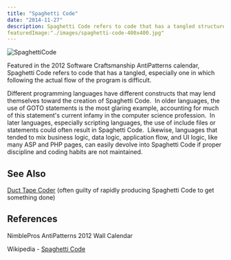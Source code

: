 ```yaml
---
title: "Spaghetti Code"
date: "2014-11-27"
description: Spaghetti Code refers to code that has a tangled structure, especially one in which following the actual flow of the program is difficult.
featuredImage:"./images/spaghetti-code-400x400.jpg"
---
```


![SpaghettiCode](images/spaghetti-code-400x400.jpg)

Featured in the 2012 Software Craftsmanship AntiPatterns calendar, Spaghetti Code refers to code that has a tangled, especially one in which following the actual flow of the program is difficult.

Different programming languages have different constructs that may lend themselves toward the creation of Spaghetti Code.  In older languages, the use of GOTO statements is the most glaring example, accounting for much of this statement's current infamy in the computer science profession.  In later languages, especially scripting languages, the use of include files or statements could often result in Spaghetti Code.  Likewise, languages that tended to mix business logic, data logic, application flow, and UI logic, like many ASP and PHP pages, can easily devolve into Spaghetti Code if proper discipline and coding habits are not maintained.

## See Also

[Duct Tape Coder](/antipatterns/duct-tape-coder) (often guilty of rapidly producing Spaghetti Code to get something done)

## References

NimblePros AntiPatterns 2012 Wall Calendar

Wikipedia - [Spaghetti Code](http://en.wikipedia.org/wiki/Spaghetti_code)
